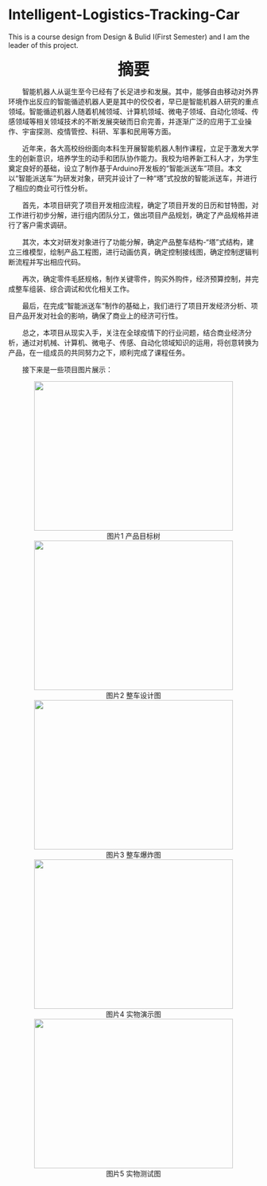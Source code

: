 # Intelligent-Logistics-Tracking-Car
This is a course design from Design &amp; Bulid Ⅰ(First Semester) and I am the leader of this project.  


<center><font size=6> <b>摘要</b> </font></center>  

&emsp;&emsp;智能机器人从诞生至今已经有了长足进步和发展。其中，能够自由移动对外界环境作出反应的智能循迹机器人更是其中的佼佼者，早已是智能机器人研究的重点领域。智能循迹机器人随着机械领域、计算机领域、微电子领域、自动化领域、传感领域等相关领域技术的不断发展突破而日俞完善，并逐渐广泛的应用于工业操作、宇宙探测、疫情管控、科研、军事和民用等方面。  

&emsp;&emsp;近年来，各大高校纷纷面向本科生开展智能机器人制作课程，立足于激发大学生的创新意识，培养学生的动手和团队协作能力。我校为培养新工科人才，为学生奠定良好的基础，设立了制作基于Arduino开发板的“智能派送车”项目。本文以“智能派送车”为研发对象，研究并设计了一种“塔”式投放的智能派送车，并进行了相应的商业可行性分析。  

&emsp;&emsp;首先，本项目研究了项目开发相应流程，确定了项目开发的日历和甘特图，对工作进行初步分解，进行组内团队分工，做出项目产品规划，确定了产品规格并进行了客户需求调研。  

&emsp;&emsp;其次，本文对研发对象进行了功能分解，确定产品整车结构-“塔”式结构，建立三维模型，绘制产品工程图，进行动画仿真，确定控制接线图，确定控制逻辑判断流程并写出相应代码。  

&emsp;&emsp;再次，确定零件毛胚规格，制作关键零件，购买外购件，经济预算控制，并完成整车组装、综合调试和优化相关工作。  

&emsp;&emsp;最后，在完成“智能派送车”制作的基础上，我们进行了项目开发经济分析、项目产品开发对社会的影响，确保了商业上的经济可行性。  

&emsp;&emsp;总之，本项目从现实入手，关注在全球疫情下的行业问题，结合商业经济分析，通过对机械、计算机、微电子、传感、自动化领域知识的运用，将创意转换为产品，在一组成员的共同努力之下，顺利完成了课程任务。  

&emsp;&emsp;接下来是一些项目图片展示：
<center><img src="https://github.com/YuntianShi/Intelligent-Logistics-Tracking-Car/bolb/main/tree.jpg" class="floatpic" width="400" height="300"></center>
<center>图片1 产品目标树</center>
<center><img src="https://github.com/YuntianShi/Intelligent-Logistics-Tracking-Car/bolb/main/design.jpg" class="floatpic" width="400" height="300"></center>
<center>图片2 整车设计图</center>
<center><img src="https://github.com/YuntianShi/Intelligent-Logistics-Tracking-Car/bolb/main/bomb.jpg" class="floatpic" width="400" height="300"></center>
<center>图片3 整车爆炸图</center>
<center><img src="https://github.com/YuntianShi/Intelligent-Logistics-Tracking-Car/bolb/main/real_car.jpg" class="floatpic" width="400" height="300"></center>
<center>图片4 实物演示图</center>
<center><img src="https://github.com/YuntianShi/Intelligent-Logistics-Tracking-Car/bolb/main/test.jpg" class="floatpic" width="400" height="300"></center>
<center>图片5 实物测试图</center>

